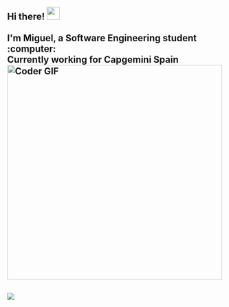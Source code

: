 <h2 align="left">
 <abc>
  <br>Hi there! <img src="https://user-images.githubusercontent.com/42378118/110234147-e3259600-7f4e-11eb-95be-0c4047144dea.gif" width="30"><br>
  <br> I'm Miguel, a Software Engineering student :computer:<br>
  <div style="float:left;">Currently working for Capgemini Spain</div>
  <div style="float:left;"><img src=""/></div>
  <br>
    <img src="https://media.giphy.com/media/SWoSkN6DxTszqIKEqv/giphy.gif" alt="Coder GIF" width="500">
 </abc>
</h2>
<h2>
  <img src="https://github-readme-stats.anuraghazra1.vercel.app/api?username=MGP-71&show_icons=true">
</h2>
